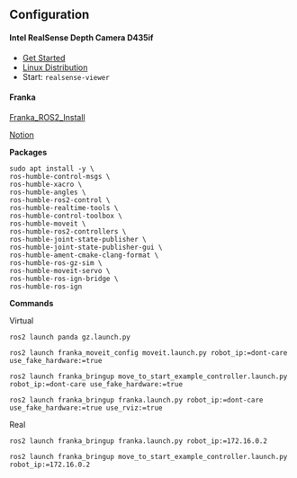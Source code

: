 ## Configuration



#### Intel RealSense Depth Camera D435if

* [Get Started](https://www.intelrealsense.com/get-started-depth-camera/)
* [Linux Distribution](https://github.com/IntelRealSense/librealsense/blob/development/doc/distribution_linux.md)
* Start: `realsense-viewer`



#### Franka

[Franka_ROS2_Install](Franka_ROS2_Install.md)

[Notion](https://www.notion.so/chri-lab/Franka_ROS2_Install-c0a47bf95d0c42099bac79e859c46ac6)

**Packages**

```
sudo apt install -y \
ros-humble-control-msgs \
ros-humble-xacro \
ros-humble-angles \
ros-humble-ros2-control \
ros-humble-realtime-tools \
ros-humble-control-toolbox \
ros-humble-moveit \
ros-humble-ros2-controllers \
ros-humble-joint-state-publisher \
ros-humble-joint-state-publisher-gui \
ros-humble-ament-cmake-clang-format \
ros-humble-ros-gz-sim \
ros-humble-moveit-servo \
ros-humble-ros-ign-bridge \
ros-humble-ros-ign
```

**Commands**

Virtual

```
ros2 launch panda gz.launch.py

ros2 launch franka_moveit_config moveit.launch.py robot_ip:=dont-care use_fake_hardware:=true

ros2 launch franka_bringup move_to_start_example_controller.launch.py robot_ip:=dont-care use_fake_hardware:=true

ros2 launch franka_bringup franka.launch.py robot_ip:=dont-care use_fake_hardware:=true use_rviz:=true
```

Real

```
ros2 launch franka_bringup franka.launch.py robot_ip:=172.16.0.2

ros2 launch franka_bringup move_to_start_example_controller.launch.py robot_ip:=172.16.0.2
```

